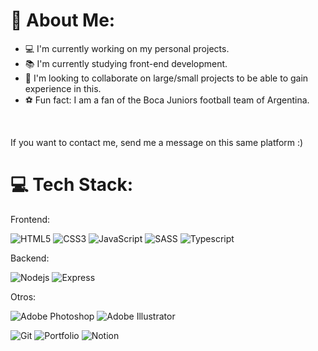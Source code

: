 # 👋 About Me:

- 💻 I'm currently working on my personal projects. <br> 
- 📚 I'm currently studying front-end development.  <br>
- 🙏 I'm looking to collaborate on large/small projects to be able to gain experience in this. <br>
- ⚽ Fun fact:  I am a fan of the Boca Juniors football team of Argentina.<br>

<br>

If you want to contact me, send me a message on this same platform :)

# 💻 Tech Stack:

Frontend:

![HTML5](https://img.shields.io/badge/html5-%23E34F26.svg?style=for-the-badge&logo=html5&logoColor=white) ![CSS3](https://img.shields.io/badge/css3-%231572B6.svg?style=for-the-badge&logo=css3&logoColor=white) ![JavaScript](https://img.shields.io/badge/javascript-%23323330.svg?style=for-the-badge&logo=javascript&logoColor=%23F7DF1E) ![SASS](https://img.shields.io/badge/SASS-hotpink.svg?style=for-the-badge&logo=SASS&logoColor=white) ![Typescript](https://img.shields.io/badge/Typescript-blue?style=flat&logo=typescript&logoColor=white)

Backend:

![Nodejs](https://img.shields.io/badge/Nodejs-green?style=flat&logo=node.js&logoColor=white) ![Express](https://img.shields.io/badge/Express-blue?style=flat&logo=express&logoColor=white)

Otros:

![Adobe Photoshop](https://img.shields.io/badge/adobephotoshop-%2331A8FF.svg?style=for-the-badge&logo=adobephotoshop&logoColor=white) ![Adobe Illustrator](https://img.shields.io/badge/adobeillustrator-%23FF9A00.svg?style=for-the-badge&logo=adobeillustrator&logoColor=white) 

![Git](https://img.shields.io/badge/Git-red?style=flat&logo=git&logoColor=white) ![Portfolio](https://img.shields.io/badge/Portfolio-%23000000.svg?style=for-the-badge&logo=firefox&logoColor=#FF7139) ![Notion](https://img.shields.io/badge/Notion-%23000000.svg?style=for-the-badge&logo=notion&logoColor=white) 

